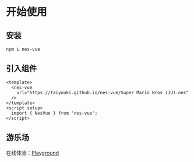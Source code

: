 # 开始使用

## 安装

```shell
npm i nes-vue
```
## 引入组件

```vue
<template>
  <nes-vue
    url="https://taiyuuki.github.io/nes-vue/Super Mario Bros (JU).nes"
  />
</template>
<script setup>
  import { NesVue } from 'nes-vue';
</script>
```

## 游乐场

在线体验：[Playground](https://taiyuuki.github.io/nes-vue)